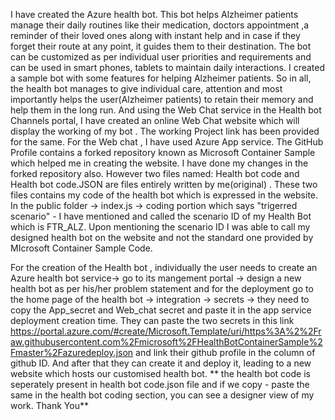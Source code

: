 I have created the  Azure health bot. This bot helps Alzheimer patients manage their daily routines like their medication, doctors appointment ,a reminder of their loved ones along with instant help and in case if they forget their route at any point, it guides them to their destination. The bot can be customized as per individual user priorities and requirements and can be used in smart phones, tablets to maintain daily interactions. I created a sample bot with some features for helping Alzheimer patients. So in all, the health bot manages to give individual care, attention and most importantly helps the user(Alzheimer patients) to retain their memory and help them in the long run. And using the Web Chat service in the Health bot Channels portal, I have created an online Web Chat website which will display the working of my bot . The working Project link has been provided for the same. For the Web chat , I have used Azure App service. The GitHub Profile contains a forked repository known as Microsoft Container Sample which helped me in creating the website. I have done my changes in the forked repository also. However two files named: Health bot code and Health bot code.JSON are files entirely written by me(original) . These two files contains my code of the health bot which is expressed in the website. 
 In the public folder -> index.js -> coding portion which says "trigerred scenario" - I have mentioned and called the scenario ID of my Health Bot which is FTR_ALZ. Upon mentioning the scenario ID I was able to call my designed health bot on the website and not the standard one provided by MIcrosoft Container Sample Code.
 
 For the creation of the Health bot , individually the user needs to create an Azure health bot service-> go to its mangement portal -> design a new health bot as per his/her problem statement and for the deployment go to the home page of the health bot -> integration -> secrets -> they need to copy the App_secret and Web_chat secret and paste it in the app service deployment creation time.
 They can paste the two secrets in this link https://portal.azure.com/#create/Microsoft.Template/uri/https%3A%2%2Fraw.githubusercontent.com%2Fmicrosoft%2FHealthBotContainerSample%2Fmaster%2Fazuredeploy.json and link their github profile in the column of github ID.
 And after that they can create it and deploy it, leading to a new website which hosts our customised health bot.
 ** the health bot code is seperately present in health bot code.json file  and if we copy - paste the same in the health bot coding section, you can see a designer view of my work. Thank You**
